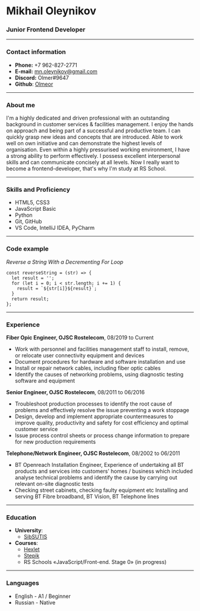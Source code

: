# Mikhail Oleynikov

### Junior Frontend Developer

---

### Contact information

* __Phone:__ +7 962-827-2771
* __E-mail:__ mn.oleynikov@gmail.com
* __Discord:__ Olmer#9647
* __Github__: [Olmeor](https://github.com/Olmeor)

---

### About me

I'm a highly dedicated and driven professional with an outstanding background in customer services & facilities management. I enjoy the hands on approach and being part of a successful and productive team. I can quickly grasp new ideas and concepts that are introduced. Able to work well on own initiative and can demonstrate the highest levels of organisation. Even within a highly pressurised working environment, I have a strong ability to perform effectively. I possess excellent interpersonal skills and can communicate concisely at all levels. Now I really want to become a frontend-developer, that's why I'm study at RS School.

---

### Skills and Proficiency

* HTML5, CSS3
* JavaScript Basic
* Python
* Git, GitHub
* VS Code, IntelliJ IDEA, PyCharm

---

### Code example

*Reverse a String With a Decrementing For Loop*

```
const reverseString = (str) => {
  let result = '';
  for (let i = 0; i < str.length; i += 1) {
    result = `${str[i]}${result}`;
  }
  return result;
};
```

---

### Experience

__Fiber Opic Engineer, OJSC Rostelecom__, 08/2019 to Current
* Work with personnel and facilities management staff to install, remove, or relocate user connectivity equipment and devices
* Document procedures for hardware and software installation and use
* Install or repair network cables, including fiber optic cables
* Identify the causes of networking problems, using diagnostic testing software and equipment

__Senior Engineer, OJSC Rostelecom__, 08/2011 to 06/2016
* Troubleshoot production processes to identify the root cause of problems and effectively resolve the issue preventing a work stoppage
* Design, develop and implement appropriate countermeasures to improve quality, productivity and safety for cost efficiency and optimal customer service
* Issue process control sheets or process change information to prepare for new production requirements

__Telephone/Network Engineer, OJSC Rostelecom__, 08/2002 to 06/2011
* ВТ Openreach Installation Engineer, Experience of undertaking all ВТ products and services into customers' homes / business which included analyse technical problems and identify the cause by carrying out relevant on-site diagnostic tests
* Checking street cabinets, checking faulty equipment etc Installing and serving ВТ Fibre broadband, ВТ Vision, ВТ Telephone lines

---

### Education

* __University__:
  * [SibSUTIS](https://sibsutis.ru/en/)
* __Courses__:
  * [Hexlet](https://ru.hexlet.io/u/olmer/courses)
  * [Stepik](https://stepik.org/users/486316676)
  * RS Schools «JavaScript/Front-end. Stage 0» (in progress)

---

### Languages

* English - A1 / Beginner
* Russian - Native
